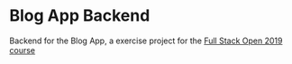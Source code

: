 # Blog App Backend
Backend for the Blog App, a exercise project for the [Full Stack Open 2019 course](https://fullstackopen.com/en)